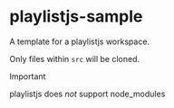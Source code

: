 # playlistjs-sample

A template for a playlistjs workspace.

Only files within `src` will be cloned.

> [!IMPORTANT]
> playlistjs does *not* support node_modules

